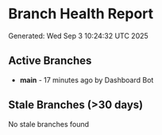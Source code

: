 # Branch Health Report
Generated: Wed Sep  3 10:24:32 UTC 2025

## Active Branches
- **main** - 17 minutes ago by Dashboard Bot

## Stale Branches (>30 days)
No stale branches found
